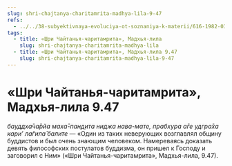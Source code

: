 ```yaml
---
slug: shri-chajtanya-charitamrita-madhya-lila-9-47
refs:
  - ../../38-subyektivnaya-evoluciya-ot-soznaniya-k-materii/616-1982-03-02-a-b1-b3-b5-obyasnenie-ponyatij-chid-abhas-i-subektivnaya-evolyutsiya.md
tags:
  - title: «Шри Чайтанья-чаритамрита», Мадхья-лила
    slug: shri-chajtanya-charitamrita-madhya-lila
  - title: «Шри Чайтанья-чаритамрита», Мадхья-лила 9.47
    slug: shri-chajtanya-charitamrita-madhya-lila-9-47
---
```


# «Шри Чайтанья-чаритамрита», Мадхья-лила 9.47

*бауддха̄ча̄рйа маха̄-пан̣д̣ита ниджа нава-мате, прабхура а̄ге удгра̄ха кари’ ла̄гила̄ балите* — «Один из таких неверующих возглавлял общину буддистов и был очень знающим человеком. Намереваясь доказать девять философских постулатов буддизма, он пришел к Господу и заговорил с Ним» («Шри Чайтанья-чаритамрита», Мадхья-лила, 9.47).

